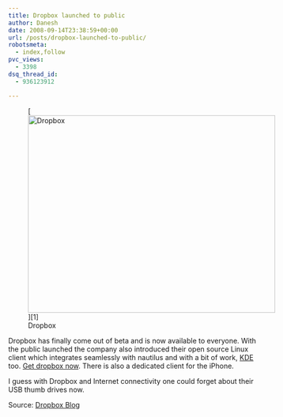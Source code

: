 ```yaml
---
title: Dropbox launched to public
author: Danesh
date: 2008-09-14T23:38:59+00:00
url: /posts/dropbox-launched-to-public/
robotsmeta:
  - index,follow
pvc_views:
  - 3398
dsq_thread_id:
  - 936123912

---
```

<figure style="width: 500px" class="wp-caption alignnone">[<img loading="lazy" title="Dropbox" src="http://farm4.static.flickr.com/3032/2855895444_ab0ed6b6a3.jpg" alt="Dropbox" width="500" height="400" />][1]<figcaption class="wp-caption-text">Dropbox</figcaption></figure>

Dropbox has finally come out of beta and is now available to everyone. With the public launched the company also introduced their open source Linux client which integrates seamlessly with nautilus and with a bit of work, [KDE][2] too. [Get dropbox now][3]. There is also a dedicated client for the iPhone.

I guess with Dropbox and Internet connectivity one could forget about their USB thumb drives now.

Source: [Dropbox Blog][4]

 [1]: http://www.flickr.com/photos/dannyportal/2855895444/
 [2]: /posts/dropbox-client-now-available-for-linux/
 [3]: http://www.getdropbox.com/install
 [4]: http://blog.getdropbox.com/?p=13